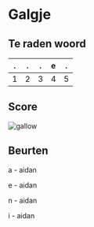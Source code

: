 # Galgje

## Te raden woord

|.|.|.|e|.|
|-|-|-|-|-|
|1|2|3|4|5|

## Score
![gallow](./images/3.png)

## Beurten

a - aidan

e - aidan

n - aidan

i - aidan
